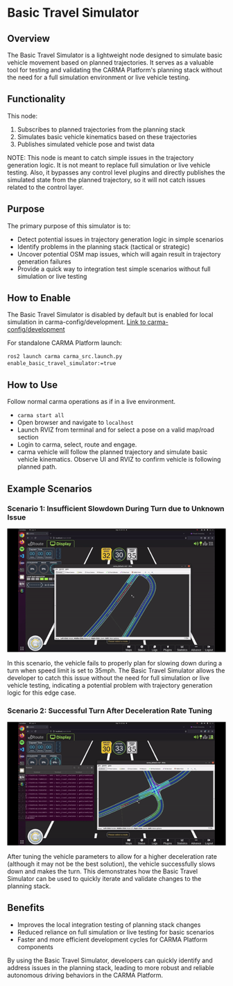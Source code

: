 # Basic Travel Simulator

## Overview

The Basic Travel Simulator is a lightweight node designed to simulate basic vehicle movement based on planned trajectories. It serves as a valuable tool for testing and validating the CARMA Platform's planning stack without the need for a full simulation environment or live vehicle testing.

## Functionality

This node:

1. Subscribes to planned trajectories from the planning stack
2. Simulates basic vehicle kinematics based on these trajectories
3. Publishes simulated vehicle pose and twist data

NOTE: This node is meant to catch simple issues in the trajectory generation logic. It is not meant to replace full simulation or live vehicle testing.
Also, it bypasses any control level plugins and directly publishes the simulated state from the planned trajectory, so it will not catch issues related to the control layer.

## Purpose

The primary purpose of this simulator is to:

- Detect potential issues in trajectory generation logic in simple scenarios
- Identify problems in the planning stack (tactical or strategic)
- Uncover potential OSM map issues, which will again result in trajectory generation failures
- Provide a quick way to integration test simple scenarios without full simulation or live testing

## How to Enable

The Basic Travel Simulator is disabled by default but is enabled for local simulation in carma-config/development.
[Link to carma-config/development](https://github.com/usdot-fhwa-stol/carma-config/tree/develop/development)

For standalone CARMA Platform launch:

```
ros2 launch carma carma_src.launch.py enable_basic_travel_simulator:=true
```

## How to Use

Follow normal carma operations as if in a live environment. 
- `carma start all`
- Open browser and navigate to `localhost`
- Launch RVIZ from terminal and for select a pose on a valid map/road section
- Login to carma, select, route and engage.
- carma vehicle will follow the planned trajectory and simulate basic vehicle kinematics. Observe UI and RVIZ to confirm vehicle is following planned path.

## Example Scenarios

### Scenario 1: Insufficient Slowdown During Turn due to Unknown Issue

![Insufficient Slowdown GIF](docs/insufficient_slowdown.gif)

In this scenario, the vehicle fails to properly plan for slowing down during a turn when speed limit is set to 35mph. The Basic Travel Simulator allows the developer to catch this issue without the need for full simulation or live vehicle testing, indicating a potential problem with trajectory generation logic for this edge case.

### Scenario 2: Successful Turn After Deceleration Rate Tuning

![Successful Turn GIF](docs/successful_turn.gif)

After tuning the vehicle parameters to allow for a higher deceleration rate (although it may not be the best solution), the vehicle successfully slows down and makes the turn. This demonstrates how the Basic Travel Simulator can be used to quickly iterate and validate changes to the planning stack.

## Benefits

- Improves the local integration testing of planning stack changes
- Reduced reliance on full simulation or live testing for basic scenarios
- Faster and more efficient development cycles for CARMA Platform components

By using the Basic Travel Simulator, developers can quickly identify and address issues in the planning stack, leading to more robust and reliable autonomous driving behaviors in the CARMA Platform.